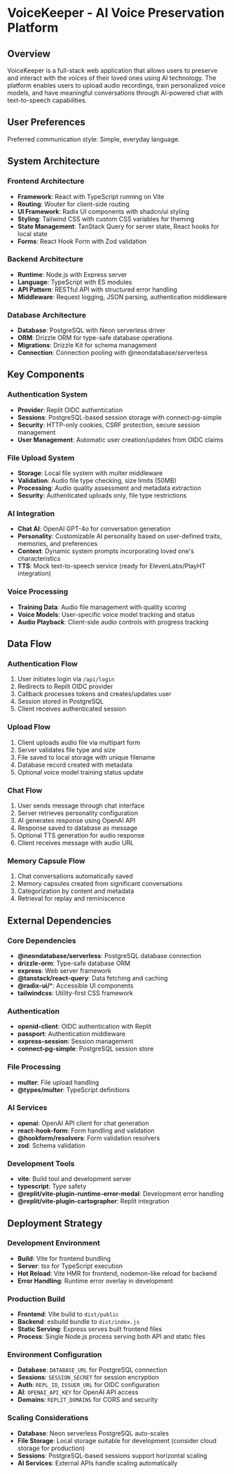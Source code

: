 # VoiceKeeper - AI Voice Preservation Platform

## Overview

VoiceKeeper is a full-stack web application that allows users to preserve and interact with the voices of their loved ones using AI technology. The platform enables users to upload audio recordings, train personalized voice models, and have meaningful conversations through AI-powered chat with text-to-speech capabilities.

## User Preferences

Preferred communication style: Simple, everyday language.

## System Architecture

### Frontend Architecture
- **Framework**: React with TypeScript running on Vite
- **Routing**: Wouter for client-side routing
- **UI Framework**: Radix UI components with shadcn/ui styling
- **Styling**: Tailwind CSS with custom CSS variables for theming
- **State Management**: TanStack Query for server state, React hooks for local state
- **Forms**: React Hook Form with Zod validation

### Backend Architecture
- **Runtime**: Node.js with Express server
- **Language**: TypeScript with ES modules
- **API Pattern**: RESTful API with structured error handling
- **Middleware**: Request logging, JSON parsing, authentication middleware

### Database Architecture
- **Database**: PostgreSQL with Neon serverless driver
- **ORM**: Drizzle ORM for type-safe database operations
- **Migrations**: Drizzle Kit for schema management
- **Connection**: Connection pooling with @neondatabase/serverless

## Key Components

### Authentication System
- **Provider**: Replit OIDC authentication
- **Sessions**: PostgreSQL-based session storage with connect-pg-simple
- **Security**: HTTP-only cookies, CSRF protection, secure session management
- **User Management**: Automatic user creation/updates from OIDC claims

### File Upload System
- **Storage**: Local file system with multer middleware
- **Validation**: Audio file type checking, size limits (50MB)
- **Processing**: Audio quality assessment and metadata extraction
- **Security**: Authenticated uploads only, file type restrictions

### AI Integration
- **Chat AI**: OpenAI GPT-4o for conversation generation
- **Personality**: Customizable AI personality based on user-defined traits, memories, and preferences
- **Context**: Dynamic system prompts incorporating loved one's characteristics
- **TTS**: Mock text-to-speech service (ready for ElevenLabs/PlayHT integration)

### Voice Processing
- **Training Data**: Audio file management with quality scoring
- **Voice Models**: User-specific voice model tracking and status
- **Audio Playback**: Client-side audio controls with progress tracking

## Data Flow

### Authentication Flow
1. User initiates login via `/api/login`
2. Redirects to Replit OIDC provider
3. Callback processes tokens and creates/updates user
4. Session stored in PostgreSQL
5. Client receives authenticated session

### Upload Flow
1. Client uploads audio file via multipart form
2. Server validates file type and size
3. File saved to local storage with unique filename
4. Database record created with metadata
5. Optional voice model training status update

### Chat Flow
1. User sends message through chat interface
2. Server retrieves personality configuration
3. AI generates response using OpenAI API
4. Response saved to database as message
5. Optional TTS generation for audio response
6. Client receives message with audio URL

### Memory Capsule Flow
1. Chat conversations automatically saved
2. Memory capsules created from significant conversations
3. Categorization by content and metadata
4. Retrieval for replay and reminiscence

## External Dependencies

### Core Dependencies
- **@neondatabase/serverless**: PostgreSQL database connection
- **drizzle-orm**: Type-safe database ORM
- **express**: Web server framework
- **@tanstack/react-query**: Data fetching and caching
- **@radix-ui/***: Accessible UI components
- **tailwindcss**: Utility-first CSS framework

### Authentication
- **openid-client**: OIDC authentication with Replit
- **passport**: Authentication middleware
- **express-session**: Session management
- **connect-pg-simple**: PostgreSQL session store

### File Processing
- **multer**: File upload handling
- **@types/multer**: TypeScript definitions

### AI Services
- **openai**: OpenAI API client for chat generation
- **react-hook-form**: Form handling and validation
- **@hookform/resolvers**: Form validation resolvers
- **zod**: Schema validation

### Development Tools
- **vite**: Build tool and development server
- **typescript**: Type safety
- **@replit/vite-plugin-runtime-error-modal**: Development error handling
- **@replit/vite-plugin-cartographer**: Replit integration

## Deployment Strategy

### Development Environment
- **Build**: Vite for frontend bundling
- **Server**: tsx for TypeScript execution
- **Hot Reload**: Vite HMR for frontend, nodemon-like reload for backend
- **Error Handling**: Runtime error overlay in development

### Production Build
- **Frontend**: Vite build to `dist/public`
- **Backend**: esbuild bundle to `dist/index.js`
- **Static Serving**: Express serves built frontend files
- **Process**: Single Node.js process serving both API and static files

### Environment Configuration
- **Database**: `DATABASE_URL` for PostgreSQL connection
- **Sessions**: `SESSION_SECRET` for session encryption
- **Auth**: `REPL_ID`, `ISSUER_URL` for OIDC configuration
- **AI**: `OPENAI_API_KEY` for OpenAI API access
- **Domains**: `REPLIT_DOMAINS` for CORS and security

### Scaling Considerations
- **Database**: Neon serverless PostgreSQL auto-scales
- **File Storage**: Local storage suitable for development (consider cloud storage for production)
- **Sessions**: PostgreSQL-based sessions support horizontal scaling
- **AI Services**: External APIs handle scaling automatically